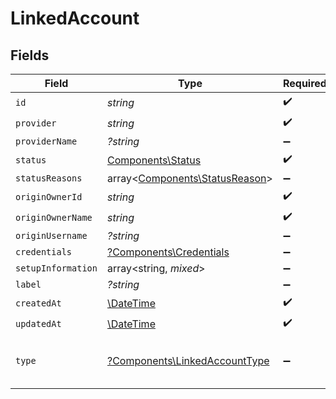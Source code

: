 # LinkedAccount


## Fields

| Field                                                                         | Type                                                                          | Required                                                                      | Description                                                                   | Example                                                                       |
| ----------------------------------------------------------------------------- | ----------------------------------------------------------------------------- | ----------------------------------------------------------------------------- | ----------------------------------------------------------------------------- | ----------------------------------------------------------------------------- |
| `id`                                                                          | *string*                                                                      | :heavy_check_mark:                                                            | N/A                                                                           |                                                                               |
| `provider`                                                                    | *string*                                                                      | :heavy_check_mark:                                                            | N/A                                                                           |                                                                               |
| `providerName`                                                                | *?string*                                                                     | :heavy_minus_sign:                                                            | N/A                                                                           |                                                                               |
| `status`                                                                      | [Components\Status](../../Models/Components/Status.md)                        | :heavy_check_mark:                                                            | N/A                                                                           |                                                                               |
| `statusReasons`                                                               | array<[Components\StatusReason](../../Models/Components/StatusReason.md)>     | :heavy_minus_sign:                                                            | N/A                                                                           |                                                                               |
| `originOwnerId`                                                               | *string*                                                                      | :heavy_check_mark:                                                            | N/A                                                                           |                                                                               |
| `originOwnerName`                                                             | *string*                                                                      | :heavy_check_mark:                                                            | N/A                                                                           |                                                                               |
| `originUsername`                                                              | *?string*                                                                     | :heavy_minus_sign:                                                            | N/A                                                                           |                                                                               |
| `credentials`                                                                 | [?Components\Credentials](../../Models/Components/Credentials.md)             | :heavy_minus_sign:                                                            | N/A                                                                           |                                                                               |
| `setupInformation`                                                            | array<string, *mixed*>                                                        | :heavy_minus_sign:                                                            | N/A                                                                           |                                                                               |
| `label`                                                                       | *?string*                                                                     | :heavy_minus_sign:                                                            | N/A                                                                           |                                                                               |
| `createdAt`                                                                   | [\DateTime](https://www.php.net/manual/en/class.datetime.php)                 | :heavy_check_mark:                                                            | N/A                                                                           |                                                                               |
| `updatedAt`                                                                   | [\DateTime](https://www.php.net/manual/en/class.datetime.php)                 | :heavy_check_mark:                                                            | N/A                                                                           |                                                                               |
| `type`                                                                        | [?Components\LinkedAccountType](../../Models/Components/LinkedAccountType.md) | :heavy_minus_sign:                                                            | The account type                                                              | [<br/>"PRODUCTION",<br/>"TEST"<br/>]                                          |